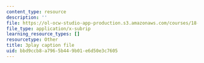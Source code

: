 ```yaml
---
content_type: resource
description: ''
file: https://ol-ocw-studio-app-production.s3.amazonaws.com/courses/18-065-matrix-methods-in-data-analysis-signal-processing-and-machine-learning-spring-2018/bbd9ccb8a7965b449b01e6d50e3c7605_AeRwohPuUHQ.vtt
file_type: application/x-subrip
learning_resource_types: []
resourcetype: Other
title: 3play caption file
uid: bbd9ccb8-a796-5b44-9b01-e6d50e3c7605
---
```

